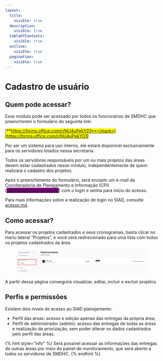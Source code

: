 ```yaml
---
layout:
  title:
    visible: true
  description:
    visible: true
  tableOfContents:
    visible: true
  outline:
    visible: true
  pagination:
    visible: true
---
```


# Cadastro de usuário

## Quem pode acessar?

Esse módulo pode ser acessado por todos os funcionários de SMDHC que preencherem o formulário do seguinte link:

[<mark style="background-color:yellow;">**https://forms.office.com/r/NU4uPekYD1**</mark>](https://forms.office.com/r/NU4uPekYD1)

Por ser um sistema para uso interno, ele estará disponível exclusivamente para os servidores lotados nessa secretaria.

Todos os servidores responsáveis por um ou mais projetos das áreas devem estar cadastrados nesse módulo, independentemente de quem realizará o cadastro dos projetos.  &#x20;

Após o preenchimento do formulário, será enviado um e-mail da Coordenadoria de Planejamento e Informação (CPI) (<mark style="background-color:purple;">siad@prefeitura.sp.gov.br</mark>) com o login e senha para início do acesso.&#x20;

Para mais informações sobre a realização de login no SIAD, consulte [acesso.md](../../geral/acesso.md "mention").

## Como acessar?

Para acessar os projetos cadastrados e seus cronogramas, basta clicar no menu lateral “Projetos”, e você será redirecionado para uma lista com todos os projetos cadastrados da área.&#x20;

<figure><img src="../../.gitbook/assets/image (3) (1) (1).png" alt=""><figcaption></figcaption></figure>

A partir dessa página conseguirá visualizar, editar, incluir e excluir projetos.

## Perfis e permissões

Existem dois níveis de acesso ao SIAD planejamento:

* Perfil das áreas: acesso e edição apenas das entregas da própria área;
* Perfil de administrador (admin): acesso das entregas de todas as áreas e realização da priorização, sem poder alterar os dados cadastrados pelo perfil das áreas.

{% hint style="info" %}
Será possível acessar as informações das entregas de outras áreas por meio do painel de monitoramento, que será aberto a todos os servidores de SMDHC.
{% endhint %}

